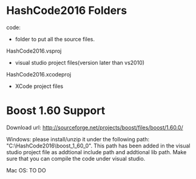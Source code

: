 # HashCode2016 Folders
code:
- folder to put all the source files.

HashCode2016.vsproj
- visual studio project files(version later than vs2010)

HashCode2016.xcodeproj
- XCode project files


# Boost 1.60 Support
Download url:
http://sourceforge.net/projects/boost/files/boost/1.60.0/

Windows:
please install/unzip it under the following path: "C:\HashCode2016\boost_1_60_0". This path has been added in the visual studio project file as addtional include path and addtional lib path. Make sure that you can compile the code under visual studio.

Mac OS:
TO DO


